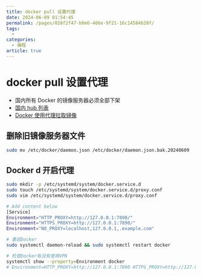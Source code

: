 ```yaml
---
title: docker pull 设置代理
date: 2024-06-09 01:54:45
permalink: /pages/028f2f47-b0e6-406e-9f21-16c14584b20f/
tags:
  - 
categories:
  - 编程
article: true
---
```


# docker pull 设置代理

- 国内所有 Docker 的镜像服务器必须全部下架
- [国内 hub 列表](https://gist.github.com/y0ngb1n/7e8f16af3242c7815e7ca2f0833d3ea6)
- [Docker 使用代理拉取镜像](https://cloud.tencent.com/developer/article/2296763)

## 删除旧镜像服务器文件

```bash
sudo mv /etc/docker/daemon.json /etc/docker/daemon.json.bak.20240609
```

## Docker d 开启代理

```bash
sudo mkdir -p /etc/systemd/system/docker.service.d
sudo touch /etc/systemd/system/docker.service.d/proxy.conf
sudo vim /etc/systemd/system/docker.service.d/proxy.conf

# Add content below
[Service]
Environment="HTTP_PROXY=http://127.0.0.1:7890/"
Environment="HTTPS_PROXY=http://127.0.0.1:7890/"
Environment="NO_PROXY=localhost,127.0.0.1,.example.com"

# 重启Docker
sudo systemctl daemon-reload && sudo systemctl restart docker

# 检查Docker有没有使用VPN
systemctl show --property=Environment docker
# Environment=HTTP_PROXY=http://127.0.0.1:7890 HTTPS_PROXY=http://127.0.0.1:7890
```
